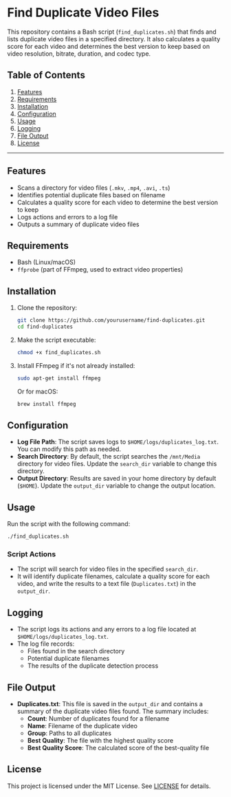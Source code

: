 
# Find Duplicate Video Files

This repository contains a Bash script (`find_duplicates.sh`) that finds and lists duplicate video files in a specified directory. It also calculates a quality score for each video and determines the best version to keep based on video resolution, bitrate, duration, and codec type.

## Table of Contents
1. [Features](#features)
2. [Requirements](#requirements)
3. [Installation](#installation)
4. [Configuration](#configuration)
5. [Usage](#usage)
6. [Logging](#logging)
7. [File Output](#file-output)
8. [License](#license)

---

## Features
- Scans a directory for video files (`.mkv`, `.mp4`, `.avi`, `.ts`)
- Identifies potential duplicate files based on filename
- Calculates a quality score for each video to determine the best version to keep
- Logs actions and errors to a log file
- Outputs a summary of duplicate video files

## Requirements
- Bash (Linux/macOS)
- `ffprobe` (part of FFmpeg, used to extract video properties)

## Installation
1. Clone the repository:
   ```bash
   git clone https://github.com/yourusername/find-duplicates.git
   cd find-duplicates
   ```
2. Make the script executable:
   ```bash
   chmod +x find_duplicates.sh
   ```

3. Install FFmpeg if it's not already installed:
   ```bash
   sudo apt-get install ffmpeg
   ```
   Or for macOS:
   ```bash
   brew install ffmpeg
   ```

## Configuration
- **Log File Path**: The script saves logs to `$HOME/logs/duplicates_log.txt`. You can modify this path as needed.
- **Search Directory**: By default, the script searches the `/mnt/Media` directory for video files. Update the `search_dir` variable to change this directory.
- **Output Directory**: Results are saved in your home directory by default (`$HOME`). Update the `output_dir` variable to change the output location.

## Usage
Run the script with the following command:
```bash
./find_duplicates.sh
```

### Script Actions
- The script will search for video files in the specified `search_dir`.
- It will identify duplicate filenames, calculate a quality score for each video, and write the results to a text file (`Duplicates.txt`) in the `output_dir`.

## Logging
- The script logs its actions and any errors to a log file located at `$HOME/logs/duplicates_log.txt`.
- The log file records:
  - Files found in the search directory
  - Potential duplicate filenames
  - The results of the duplicate detection process

## File Output
- **Duplicates.txt**: This file is saved in the `output_dir` and contains a summary of the duplicate video files found. The summary includes:
  - **Count**: Number of duplicates found for a filename
  - **Name**: Filename of the duplicate video
  - **Group**: Paths to all duplicates
  - **Best Quality**: The file with the highest quality score
  - **Best Quality Score**: The calculated score of the best-quality file

## License
This project is licensed under the MIT License. See [LICENSE](LICENSE) for details.

